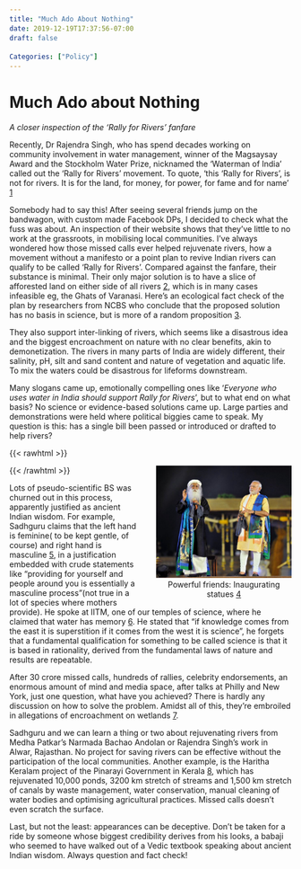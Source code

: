 ```yaml
---
title: "Much Ado About Nothing"
date: 2019-12-19T17:37:56-07:00
draft: false

Categories: ["Policy"]
---
```


# Much Ado about Nothing

_A closer inspection of the ‘Rally for Rivers’ fanfare_

Recently, Dr Rajendra Singh, who has spend decades working on community involvement in water management, winner of the Magsaysay Award and the Stockholm Water Prize, nicknamed the ‘Waterman of India’ called out the ‘Rally for Rivers’ movement. To quote, ‘this ‘Rally for Rivers’, is not for rivers. It is for the land, for money, for power, for fame and for name’ [1]

Somebody had to say this! After seeing several friends jump on the bandwagon, with custom made Facebook DPs, I decided to check what the fuss was about. An inspection of their website shows that they’ve little to no work at the grassroots, in mobilising local communities. I’ve always wondered how those missed calls ever helped rejuvenate rivers, how a movement without a manifesto or a point plan to revive Indian rivers can qualify to be called ‘Rally for Rivers’. Compared against the fanfare, their substance is minimal. Their only major solution is to have a slice of afforested land on either side of all rivers [2], which is in many cases infeasible eg, the Ghats of Varanasi. Here’s an ecological fact check of the plan by researchers from NCBS who conclude that the proposed solution has no basis in science, but is more of a random proposition [3].

They also support inter-linking of rivers, which seems like a disastrous idea and the biggest encroachment on nature with no clear benefits, akin to demonetization. The rivers in many parts of India are widely different, their salinity, pH, silt and sand content and nature of vegetation and aquatic life. To mix the waters could be disastrous for lifeforms downstream.

Many slogans came up, emotionally compelling ones like ‘_Everyone who uses water in India should support Rally for Rivers_’, but to what end on what basis? No science or evidence-based solutions came up. Large parties and demonstrations were held where political biggies came to speak. My question is this: has a single bill been passed or introduced or drafted to help rivers?

{{< rawhtml >}}
<div style="height: 100%; width: 48%; float: right; padding-left: 2rem; text-align: center;">
    <img src="./ado-nothing.jpeg" />
    Powerful friends: Inaugurating statues <a href="http://postcard.news/lovely-gesture-prime-minister-modi-just-mindblowing/">4</a>
</div>
{{< /rawhtml >}}

Lots of pseudo-scientific BS was churned out in this process, apparently justified as ancient Indian wisdom. For example, Sadhguru claims that the left hand is feminine( to be kept gentle, of course) and right hand is masculine [5], in a justification embedded with crude statements like “providing for yourself and people around you is essentially a masculine process”(not true in a lot of species where mothers provide). He spoke at IITM, one of our temples of science, where he claimed that water has memory [6]. He stated that “if knowledge comes from the east it is superstition if it comes from the west it is science”, he forgets that a fundamental qualification for something to be called science is that it is based in rationality, derived from the fundamental laws of nature and results are repeatable.

After 30 crore missed calls, hundreds of rallies, celebrity endorsements, an enormous amount of mind and media space, after talks at Philly and New York, just one question, what have you achieved? There is hardly any discussion on how to solve the problem. Amidst all of this, they’re embroiled in allegations of encroachment on wetlands [7].

Sadhguru and we can learn a thing or two about rejuvenating rivers from Medha Patkar’s Narmada Bachao Andolan or Rajendra Singh’s work in Alwar, Rajasthan. No project for saving rivers can be effective without the participation of the local communities. Another example, is the Haritha Keralam project of the Pinarayi Government in Kerala [8], which has rejuvenated 10,000 ponds, 3200 km stretch of streams and 1,500 km stretch of canals by waste management, water conservation, manual cleaning of water bodies and optimising agricultural practices. Missed calls doesn’t even scratch the surface.

Last, but not the least: appearances can be deceptive. Don’t be taken for a ride by someone whose biggest credibility derives from his looks, a babaji who seemed to have walked out of a Vedic textbook speaking about ancient Indian wisdom. Always question and fact check!

[1]: https://www.thenewsminute.com/article/wont-support-rally-rivers-indias-waterman-rajendra-singh-ishas-campaign-73353
[2]: https://cdn.isha.ws/public/docs/pdir/RFR_RevitalizationOfRiversInIndia-Web.pdf
[3]: http://www.thehindu.com/sci-tech/energy-and-environment/do-trees-make-rivers-flow/article19853181.ece
[4]: http://postcard.news/lovely-gesture-prime-minister-modi-just-mindblowing/

[5]: http://www.ishafoundation.org/us/blog/left-handed/].

[6]: https://www.youtube.com/watch?v=6C1p4HUHlfE
[7]: http://www.thehindu.com/news/national/tamil-nadu/hc-green-tribunal-issue-notice-to-isha-foundation/article17322101.ece
[8]: https://timesofindia.indiatimes.com/city/thiruvananthapuram/haritha-keralam-on-course-to-achieve-set-goals-cm/articleshow/61976314.cms
